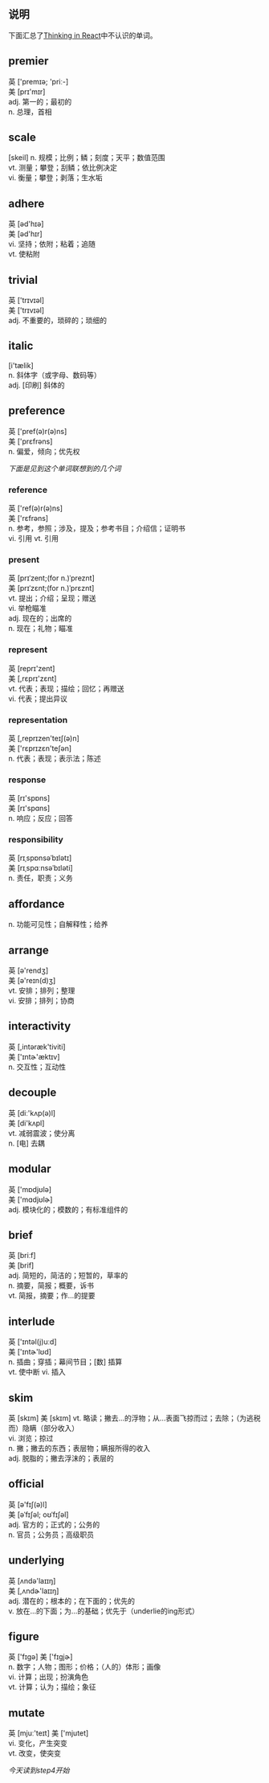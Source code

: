 ## 说明
下面汇总了[Thinking in React](https://reactjs.org/docs/thinking-in-react.html)中不认识的单词。

## premier 
 英  ['premɪə; 'priː-]   
 美  [prɪ'mɪr]  
adj. 第一的；最初的  
n. 总理，首相

## scale 
[skeil] 
n. 规模；比例；鳞；刻度；天平；数值范围  
vt. 测量；攀登；刮鳞；依比例决定  
vi. 衡量；攀登；剥落；生水垢


## adhere 
 英  [əd'hɪə]   
 美  [əd'hɪr]  
vi. 坚持；依附；粘着；追随  
vt. 使粘附

## trivial 
 英  ['trɪvɪəl]   
 美  ['trɪvɪəl]  
adj. 不重要的，琐碎的；琐细的

## italic 
[i'tælik]   
n. 斜体字（或字母、数码等）  
adj. [印刷] 斜体的

## preference 
 英  ['pref(ə)r(ə)ns]   
 美  ['prɛfrəns]  
n. 偏爱，倾向；优先权

*下面是见到这个单词联想到的几个词*

### reference 
 英  ['ref(ə)r(ə)ns]   
 美  ['rɛfrəns]   
n. 参考，参照；涉及，提及；参考书目；介绍信；证明书  
vi. 引用  vt. 引用

### present 
 英  [prɪˈzent;(for n.)ˈpreznt]  
 美  [prɪˈzɛnt;(for n.)ˈprɛznt]  
vt. 提出；介绍；呈现；赠送  
vi. 举枪瞄准  
adj. 现在的；出席的  
n. 现在；礼物；瞄准

### represent 
 英  [reprɪ'zent]   
 美  [,rɛprɪ'zɛnt]  
vt. 代表；表现；描绘；回忆；再赠送  
vi. 代表；提出异议

### representation 
 英  [,reprɪzen'teɪʃ(ə)n]   
 美  ['rɛprɪzɛn'teʃən]  
n. 代表；表现；表示法；陈述

### response 
 英  [rɪ'spɒns]   
 美  [rɪ'spɑns]  
n. 响应；反应；回答

### responsibility 
 英  [rɪˌspɒnsəˈbɪlətɪ]   
 美  [rɪˌspɑːnsəˈbɪləti]  
n. 责任，职责；义务

## affordance  
n. 功能可见性；自解释性；给养

## arrange 
 英  [ə'rendʒ]   
 美  [ə'reɪn(d)ʒ]  
vt. 安排；排列；整理  
vi. 安排；排列；协商

## interactivity 
 英  [,intəræk'tiviti]   
 美  ['ɪntɚ'æktɪv]  
n. 交互性；互动性

## decouple 
 英  [diː'kʌp(ə)l]   
 美  [di'kʌpl]  
vt. 减弱震波；使分离  
n. [电] 去耦

## modular 
 英  ['mɒdjʊlə]   
 美  ['mɑdjʊlɚ]  
adj. 模块化的；模数的；有标准组件的

## brief 
 英  [briːf]   
 美  [brif]  
adj. 简短的，简洁的；短暂的，草率的  
n. 摘要，简报；概要，诉书  
vt. 简报，摘要；作…的提要

## interlude 
 英  ['ɪntəl(j)uːd]   
 美  ['ɪntɚ'lʊd]  
n. 插曲；穿插；幕间节目；[数] 插算  
vt. 使中断 vi. 插入

## skim 
 英  [skɪm]   美  [skɪm]
vt. 略读；撇去…的浮物；从…表面飞掠而过；去除；（为逃税而）隐瞒（部分收入）  
vi. 浏览；掠过  
n. 撇；撇去的东西；表层物；瞒报所得的收入  
adj. 脱脂的；撇去浮沫的；表层的

## official 
 英  [ə'fɪʃ(ə)l]   
 美  [əˈfɪʃəl; oʊˈfɪʃəl]  
adj. 官方的；正式的；公务的  
n. 官员；公务员；高级职员

## underlying 
 英  [ʌndə'laɪɪŋ]   
 美  [,ʌndɚ'laɪɪŋ]  
adj. 潜在的；根本的；在下面的；优先的  
v. 放在…的下面；为…的基础；优先于（underlie的ing形式）

## figure 
 英  ['fɪgə]   美  ['fɪɡjɚ]  
n. 数字；人物；图形；价格；（人的）体形；画像  
vi. 计算；出现；扮演角色  
vt. 计算；认为；描绘；象征

## mutate 
 英  [mjuː'teɪt]   美  ['mjutet]  
vi. 变化，产生突变  
vt. 改变，使突变

*今天读到step4开始*
